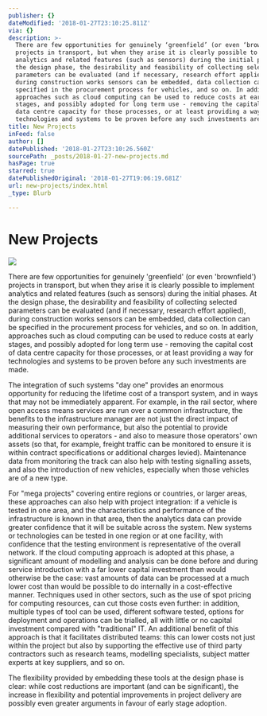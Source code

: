 ```yaml
---
publisher: {}
dateModified: '2018-01-27T23:10:25.811Z'
via: {}
description: >-
  There are few opportunities for genuinely ‘greenfield’ (or even ‘brownfield’)
  projects in transport, but when they arise it is clearly possible to implement
  analytics and related features (such as sensors) during the initial phases. At
  the design phase, the desirability and feasibility of collecting selected
  parameters can be evaluated (and if necessary, research effort applied),
  during construction works sensors can be embedded, data collection can be
  specified in the procurement process for vehicles, and so on. In addition,
  approaches such as cloud computing can be used to reduce costs at early
  stages, and possibly adopted for long term use - removing the capital cost of
  data centre capacity for those processes, or at least providing a way for
  technologies and systems to be proven before any such investments are made.
title: New Projects
inFeed: false
author: []
datePublished: '2018-01-27T23:10:26.560Z'
sourcePath: _posts/2018-01-27-new-projects.md
hasPage: true
starred: true
datePublishedOriginal: '2018-01-27T19:06:19.681Z'
url: new-projects/index.html
_type: Blurb

---
```

# New Projects
![](https://the-grid-user-content.s3-us-west-2.amazonaws.com/caedd1f4-bdf8-4cb2-9730-41b348947a10.jpg)

There are few opportunities for genuinely 'greenfield' (or even 'brownfield') projects in transport, but when they arise it is clearly possible to implement analytics and related features (such as sensors) during the initial phases. At the design phase, the desirability and feasibility of collecting selected parameters can be evaluated (and if necessary, research effort applied), during construction works sensors can be embedded, data collection can be specified in the procurement process for vehicles, and so on. In addition, approaches such as cloud computing can be used to reduce costs at early stages, and possibly adopted for long term use - removing the capital cost of data centre capacity for those processes, or at least providing a way for technologies and systems to be proven before any such investments are made.

The integration of such systems "day one" provides an enormous opportunity for reducing the lifetime cost of a transport system, and in ways that may not be immediately apparent. For example, in the rail sector, where open access means services are run over a common infrastructure, the benefits to the infrastructure manager are not just the direct impact of measuring their own performance, but also the potential to provide additional services to operators - and also to measure those operators' own assets (so that, for example, freight traffic can be monitored to ensure it is within contract specifications or additional charges levied). Maintenance data from monitoring the track can also help with testing signalling assets, and also the introduction of new vehicles, especially when those vehicles are of a new type.

For "mega projects" covering entire regions or countries, or larger areas, these approaches can also help with project integration: if a vehicle is tested in one area, and the characteristics and performance of the infrastructure is known in that area, then the analytics data can provide greater confidence that it will be suitable across the system. New systems or technologies can be tested in one region or at one facility, with confidence that the testing environment is representative of the overall network. If the cloud computing approach is adopted at this phase, a significant amount of modelling and analysis can be done before and during service introduction with a far lower capital investment than would otherwise be the case: vast amounts of data can be processed at a much lower cost than would be possible to do internally in a cost-effective manner. Techniques used in other sectors, such as the use of spot pricing for computing resources, can cut those costs even further: in addition, multiple types of tool can be used, different software tested, options for deployment and operations can be trialled, all with little or no capital investment compared with "traditional" IT. An additional benefit of this approach is that it facilitates distributed teams: this can lower costs not just within the project but also by supporting the effective use of third party contractors such as research teams, modelling specialists, subject matter experts at key suppliers, and so on.

The flexibility provided by embedding these tools at the design phase is clear: while cost reductions are important (and can be significant), the increase in flexibility and potential improvements in project delivery are possibly even greater arguments in favour of early stage adoption.